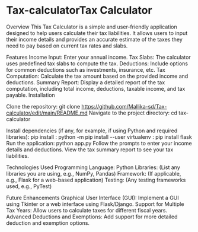 # Tax-calculatorTax Calculator
Overview
This Tax Calculator is a simple and user-friendly application designed to help users calculate their tax liabilities. It allows users to input their income details and provides an accurate estimate of the taxes they need to pay based on current tax rates and slabs.

Features
Income Input: Enter your annual income.
Tax Slabs: The calculator uses predefined tax slabs to compute the tax.
Deductions: Include options for common deductions such as investments, insurance, etc.
Tax Computation: Calculate the tax amount based on the provided income and deductions.
Summary Report: Display a detailed report of the tax computation, including total income, deductions, taxable income, and tax payable.
Installation

Clone the repository:
git clone https://github.com/Mallika-sd/Tax-calculator/edit/main/README.md
Navigate to the project directory:
cd tax-calculator

Install dependencies (if any, for example, if using Python and required libraries):
pip install : python -m pip install --user virtualenv
            : pip install flask
Run the application:
python app.py
Follow the prompts to enter your income details and deductions.
View the tax summary report to see your tax liabilities.

Technologies Used
Programming Language: Python
Libraries: (List any libraries you are using, e.g., NumPy, Pandas)
Framework: (If applicable, e.g., Flask for a web-based application)
Testing: (Any testing frameworks used, e.g., PyTest)

Future Enhancements
Graphical User Interface (GUI): Implement a GUI using Tkinter or a web interface using Flask/Django.
Support for Multiple Tax Years: Allow users to calculate taxes for different fiscal years.
Advanced Deductions and Exemptions: Add support for more detailed deduction and exemption options.
